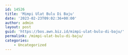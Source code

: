 ```yaml
---
id: 14526
title: 'Mimpi Ulat Bulu Di Baju'
date: '2023-02-23T09:02:36+00:00'
author: admin
layout: post
guid: 'https://bos.awn.biz.id/mimpi-ulat-bulu-di-baju/'
permalink: /mimpi-ulat-bulu-di-baju/
categories:
    - Uncategorized
---
```


